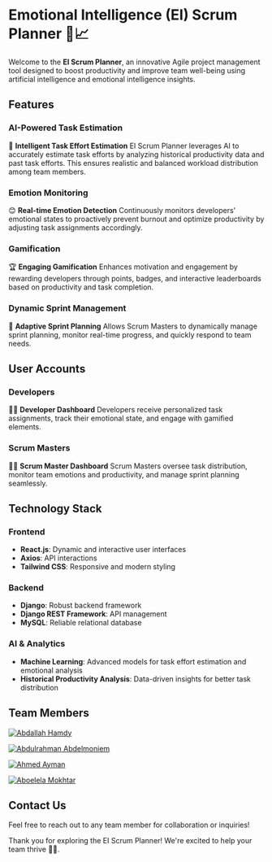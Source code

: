 # Emotional Intelligence (EI) Scrum Planner 🚀📈

Welcome to the **EI Scrum Planner**, an innovative Agile project management tool designed to boost productivity and improve team well-being using artificial intelligence and emotional intelligence insights.

## Features

### AI-Powered Task Estimation

🤖 **Intelligent Task Effort Estimation**
EI Scrum Planner leverages AI to accurately estimate task efforts by analyzing historical productivity data and past task efforts. This ensures realistic and balanced workload distribution among team members.

### Emotion Monitoring

😊 **Real-time Emotion Detection**
Continuously monitors developers' emotional states to proactively prevent burnout and optimize productivity by adjusting task assignments accordingly.

### Gamification

🏆 **Engaging Gamification**
Enhances motivation and engagement by rewarding developers through points, badges, and interactive leaderboards based on productivity and task completion.

### Dynamic Sprint Management

📅 **Adaptive Sprint Planning**
Allows Scrum Masters to dynamically manage sprint planning, monitor real-time progress, and quickly respond to team needs.

## User Accounts

### Developers

👨‍💻 **Developer Dashboard**
Developers receive personalized task assignments, track their emotional state, and engage with gamified elements.

### Scrum Masters

👩‍🏫 **Scrum Master Dashboard**
Scrum Masters oversee task distribution, monitor team emotions and productivity, and manage sprint planning seamlessly.

## Technology Stack

### Frontend

- **React.js**: Dynamic and interactive user interfaces
- **Axios**: API interactions
- **Tailwind CSS**: Responsive and modern styling

### Backend

- **Django**: Robust backend framework
- **Django REST Framework**: API management
- **MySQL**: Reliable relational database

### AI & Analytics

- **Machine Learning**: Advanced models for task effort estimation and emotional analysis
- **Historical Productivity Analysis**: Data-driven insights for better task distribution

## Team Members

[![Abdallah Hamdy](https://img.shields.io/badge/Abdallah%20Hamdy-Contact-blue)](https://mail.google.com/mail/?view=cm&fs=1&to=abdallah2110678@miuegypt.edu.eg)

[![Abdulrahman Abdelmoniem](https://img.shields.io/badge/Abdulrahman%20Abdelmoniem-Contact-blue)](https://mail.google.com/mail/?view=cm&fs=1&to=abdulrahman2111656@miuegypt.edu.eg)

[![Ahmed Ayman](https://img.shields.io/badge/Ahmed%20Ayman-Contact-blue)](https://mail.google.com/mail/?view=cm&fs=1&to=ahmed2107685@miuegypt.edu.eg)


[![Aboelela Mokhtar](https://img.shields.io/badge/Aboelela%20Mokhtar-Contact-blue)](https://mail.google.com/mail/?view=cm&fs=1&to=Aboelala2110306@miuegypt.edu.eg)



## Contact Us

Feel free to reach out to any team member for collaboration or inquiries!

Thank you for exploring the EI Scrum Planner! We're excited to help your team thrive 🚀✨.
